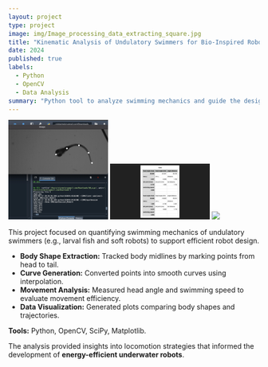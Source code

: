 ```yaml
---
layout: project
type: project
image: img/Image_processing_data_extracting_square.jpg
title: "Kinematic Analysis of Undulatory Swimmers for Bio-Inspired Robotics"
date: 2024
published: true
labels:
  - Python
  - OpenCV
  - Data Analysis
summary: "Python tool to analyze swimming mechanics and guide the design of energy-efficient bio-inspired robots."
---
```


<div class="text-center p-4">
  <img width="200px" src="../img/Image_processing_data_extracting_square.jpg" class="img-thumbnail" >
  <img width="200px" src="../img/Larva Fish Midline Extraction.png" class="img-thumbnail" >
  <img width="200px" src="../img/Larva_Fish_Midline_Extraction_2.png" class="img-thumbnail" >
</div>

This project focused on quantifying swimming mechanics of undulatory swimmers (e.g., larval fish and soft robots) to support efficient robot design.  

- **Body Shape Extraction:** Tracked body midlines by marking points from head to tail.  
- **Curve Generation:** Converted points into smooth curves using interpolation.  
- **Movement Analysis:** Measured head angle and swimming speed to evaluate movement efficiency.  
- **Data Visualization:** Generated plots comparing body shapes and trajectories.  

**Tools:** Python, OpenCV, SciPy, Matplotlib.  

The analysis provided insights into locomotion strategies that informed the development of **energy-efficient underwater robots**.
